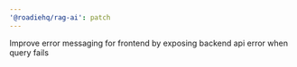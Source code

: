 ```yaml
---
'@roadiehq/rag-ai': patch
---
```


Improve error messaging for frontend by exposing backend api error when query fails
